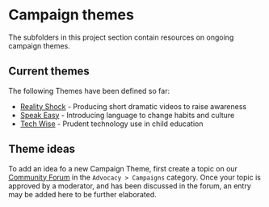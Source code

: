 # Campaign themes

The subfolders in this project section contain resources on ongoing campaign themes.

## Current themes

The following Themes have been defined so far:

- [Reality Shock](reality-shock/README.md) - Producing short dramatic videos to raise awareness
- [Speak Easy](speak-easy/README.md) - Introducing language to change habits and culture
- [Tech Wise](tech-wise/README.md) - Prudent technology use in child education

## Theme ideas

To add an idea fo a new Campaign Theme, first create a topic on our [Community Forum](https://community.humanetech.com/c/advocacy/campaigns) in the `Advocacy > Campaigns` category. Once your topic is approved by a moderator, and has been discussed in the forum, an entry may be added here to be further elaborated.